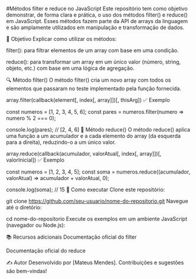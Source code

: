 #Métodos filter e reduce no JavaScript
Este repositório tem como objetivo demonstrar, de forma clara e prática, o uso dos métodos filter() e reduce() em JavaScript. Esses métodos fazem parte da API de arrays da linguagem e são amplamente utilizados em manipulação e transformação de dados.

📌 Objetivo
Explicar como utilizar os métodos:

filter(): para filtrar elementos de um array com base em uma condição.

reduce(): para transformar um array em um único valor (número, string, objeto, etc.) com base em uma lógica de agregação.

🔍 Método filter()
O método filter() cria um novo array com todos os elementos que passaram no teste implementado pela função fornecida.


array.filter(callback(element[, index[, array]])[, thisArg])
✅ Exemplo

const numeros = [1, 2, 3, 4, 5, 6];
const pares = numeros.filter(numero => numero % 2 === 0);

console.log(pares); // [2, 4, 6]
🔄 Método reduce()
O método reduce() aplica uma função a um acumulador e a cada elemento do array (da esquerda para a direita), reduzindo-o a um único valor.

array.reduce(callback(acumulador, valorAtual[, index[, array]])[, valorInicial])
✅ Exemplo

const numeros = [1, 2, 3, 4, 5];
const soma = numeros.reduce((acumulador, valorAtual) => acumulador + valorAtual, 0);

console.log(soma); // 15
🧪 Como executar
Clone este repositório:


git clone https://github.com/seu-usuario/nome-do-repositorio.git
Navegue até o diretório:


cd nome-do-repositorio
Execute os exemplos em um ambiente JavaScript (navegador ou Node.js):


📚 Recursos adicionais
Documentação oficial do filter

Documentação oficial do reduce

✍️ Autor
Desenvolvido por [Mateus Mendes].
Contribuições e sugestões são bem-vindas!
